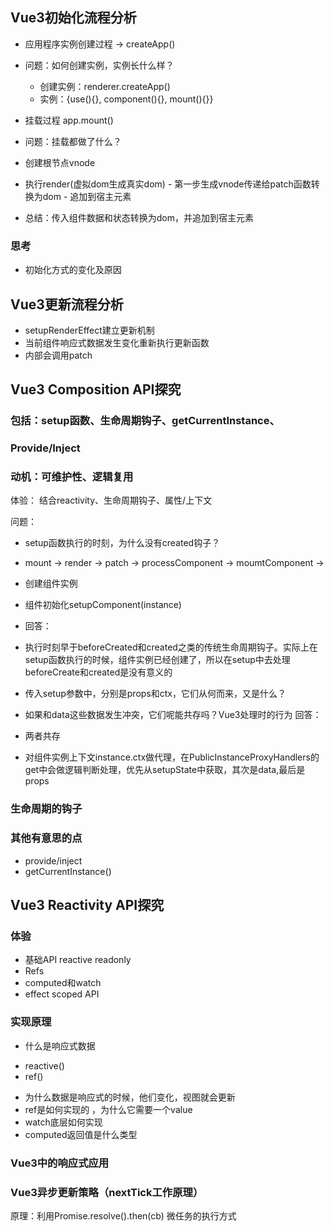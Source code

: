 ## Vue3初始化流程分析
 - 应用程序实例创建过程 -> createApp()
  - 问题：如何创建实例，实例长什么样？
    - 创建实例：renderer.createApp()
    - 实例：{use(){}, component(){}, mount(){}}
 - 挂载过程   app.mount()
  - 问题：挂载都做了什么？
   - 创建根节点vnode
   - 执行render(虚拟dom生成真实dom)
    - 第一步生成vnode传递给patch函数转换为dom
    - 追加到宿主元素

- 总结：传入组件数据和状态转换为dom，并追加到宿主元素

### 思考
- 初始化方式的变化及原因

## Vue3更新流程分析
- setupRenderEffect建立更新机制
 - 当前组件响应式数据发生变化重新执行更新函数
 - 内部会调用patch

## Vue3 Composition API探究
### 包括：setup函数、生命周期钩子、getCurrentInstance、
### Provide/Inject
### 动机：可维护性、逻辑复用

体验： 结合reactivity、生命周期钩子、属性/上下文

问题：
- setup函数执行的时刻，为什么没有created钩子？
 - mount -> render -> patch -> processComponent -> 
 moumtComponent -> 
  - 创建组件实例
  - 组件初始化setupComponent(instance)

- 回答：
 - 执行时刻早于beforeCreated和created之类的传统生命周期钩子。实际上在setup函数执行的时候，组件实例已经创建了，所以在setup中去处理beforeCreate和created是没有意义的
- 传入setup参数中，分别是props和ctx，它们从何而来，又是什么？

- 如果和data这些数据发生冲突，它们呢能共存吗？Vue3处理时的行为
回答：
 - 两者共存
 - 对组件实例上下文instance.ctx做代理，在PublicInstanceProxyHandlers的get中会做逻辑判断处理，优先从setupState中获取，其次是data,最后是props
### 生命周期的钩子

### 其他有意思的点
* provide/inject
* getCurrentInstance()


## Vue3 Reactivity API探究
### 体验
* 基础API
 reactive
 readonly
* Refs
* computed和watch
* effect scoped API
### 实现原理
* 什么是响应式数据
 - reactive()
 - ref()
* 为什么数据是响应式的时候，他们变化，视图就会更新
* ref是如何实现的 ，为什么它需要一个value
* watch底层如何实现
* computed返回值是什么类型
### Vue3中的响应式应用






### Vue3异步更新策略（nextTick工作原理）
原理：利用Promise.resolve().then(cb) 微任务的执行方式
